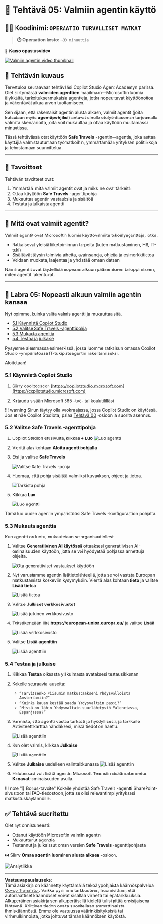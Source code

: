 <!--
CO_OP_TRANSLATOR_METADATA:
{
  "original_hash": "8e2c64a7f9303e58329ec8bb468c80b4",
  "translation_date": "2025-10-17T01:14:27+00:00",
  "source_file": "docs/recruit/05-using-prebuilt-agents/README.md",
  "language_code": "fi"
}
-->
# 🧰 Tehtävä 05: Valmiin agentin käyttö  

## 🕵️‍♂️ Koodinimi: `OPERAATIO TURVALLISET MATKAT`

> **⏱️ Operaation kesto:** `~30 minuuttia`

🎥 **Katso opastusvideo**

[![Valmiin agentin video thumbnail](../../../../../translated_images/video-thumbnail.234ee62d2e4e837a7401776b5f092e5d5819f46a2e2859a92654b38f1381789f.fi.jpg)](https://www.youtube.com/watch?v=NmXsx8WjWuM "Katso opastusvideo YouTubessa")

## 🎯 Tehtävän kuvaus

Tervetuloa seuraavaan tehtävääsi Copilot Studio Agent Academyn parissa. Olet siirtymässä **valmiiden agenttien** maailmaan—Microsoftin luomia älykkäitä, tarkoituksenmukaisia agentteja, jotka nopeuttavat käyttöönottoa ja vähentävät aikaa arvon tuottamiseen.

Sen sijaan, että rakentaisit agentin alusta alkaen, valmiit agentit (joita kutsutaan myös **agenttipohjiksi**) antavat sinulle etulyöntiaseman tarjoamalla valmiita skenaarioita, joita voit mukauttaa ja ottaa käyttöön muutamassa minuutissa.

Tässä tehtävässä otat käyttöön **Safe Travels** -agentin—agentin, joka auttaa käyttäjiä valmistautumaan työmatkoihin, ymmärtämään yrityksen politiikkoja ja tehostamaan suunnittelua.

---

## 🧭 Tavoitteet

Tehtävän tavoitteet ovat:

1. Ymmärtää, mitä valmiit agentit ovat ja miksi ne ovat tärkeitä  
1. Ottaa käyttöön **Safe Travels** -agenttipohja  
1. Mukauttaa agentin vastauksia ja sisältöä  
1. Testata ja julkaista agentti  

---

## 🧠 Mitä ovat valmiit agentit?

Valmiit agentit ovat Microsoftin luomia käyttövalmiita tekoälyagentteja, jotka:

- Ratkaisevat yleisiä liiketoiminnan tarpeita (kuten matkustaminen, HR, IT-tuki)
- Sisältävät täysin toimivia aiheita, avainsanoja, ohjeita ja esimerkkitietoa
- Voidaan muokata, laajentaa ja yhdistää omaan dataan

Nämä agentit ovat täydellisiä nopeaan alkuun pääsemiseen tai oppimiseen, miten agentit rakentuvat.

---

## 🧪 Labra 05: Nopeasti alkuun valmiin agentin kanssa

Nyt opimme, kuinka valita valmis agentti ja mukauttaa sitä.

- [5.1 Käynnistä Copilot Studio](../../../../../docs/recruit/05-using-prebuilt-agents)
- [5.2 Valitse Safe Travels -agenttipohja](../../../../../docs/recruit/05-using-prebuilt-agents)
- [5.3 Mukauta agenttia](../../../../../docs/recruit/05-using-prebuilt-agents)
- [5.4 Testaa ja julkaise](../../../../../docs/recruit/05-using-prebuilt-agents)

Pysymme aiemmassa esimerkissä, jossa luomme ratkaisun omassa Copilot Studio -ympäristössä IT-tukipisteagentin rakentamiseksi.

Aloitetaan!

### 5.1 Käynnistä Copilot Studio

1. Siirry osoitteeseen [https://copilotstudio.microsoft.com](https://copilotstudio.microsoft.com)

1. Kirjaudu sisään Microsoft 365 -työ- tai koulutililläsi

!!! warning
    Sinun täytyy olla vuokraajassa, jossa Copilot Studio on käytössä. Jos et näe Copilot Studiota, palaa [Tehtävä 00](../00-course-setup/README.md) -osioon ja suorita asennus.

### 5.2 Valitse Safe Travels -agenttipohja

1. Copilot Studion etusivulta, klikkaa **+ Luo**
    ![Luo agentti](../../../../../translated_images/create.ef22dd3e758823e9f17d69ef07c7db6fef8cbc00dd944ac65842bd3bd9f16efd.fi.png)

1. Vieritä alas kohtaan **Aloita agenttipohjalla**

1. Etsi ja valitse **Safe Travels**

    ![Valitse Safe Travels -pohja](../../../../../translated_images/choose_template.01c90e72076da7f14a9c93120dec6932b57a109a506823dd3b195d8f610afb07.fi.png)

1. Huomaa, että pohja sisältää valmiiksi kuvauksen, ohjeet ja tietoa.

    ![Tarkista pohja](../../../../../translated_images/template-setup.0b2f5a8dd8c3e7e305d24461df3065a4ec435d3300df75287891830a9b91b974.fi.png)

1. Klikkaa **Luo**

    ![Luo agentti](../../../../../translated_images/create-agent-setup.3383d353508b5e33593bd2961c1fbea29568a49868356844ab4cffdad584a655.fi.png)

Tämä luo uuden agentin ympäristöösi Safe Travels -konfiguraation pohjalta.

### 5.3 Mukauta agenttia

Kun agentti on luotu, mukautetaan se organisaatiollesi:

1. Valitse **Generatiivinen AI käytössä** ottaaksesi generatiivisen AI-ominaisuuden käyttöön, jotta se voi hyödyntää pohjassa annettuja ohjeita.

    ![Ota generatiiviset vastaukset käyttöön](../../../../../translated_images/gen-answers.7e91d692123771a60b0b944956472a1323857f61ffa2c32231f12eeb9bec341c.fi.png)

1. Nyt varustamme agentin lisätietolähteellä, jotta se voi vastata Euroopan matkustamista koskeviin kysymyksiin. Vieritä alas kohtaan **tieto** ja valitse **Lisää tietoa**

    ![Lisää tietoa](../../../../../translated_images/knowledge.d85f70ad6cffe8700b2f33f76633c1c37ce45a960a33e42b3b48eca2759449b5.fi.png)

1. Valitse **Julkiset verkkosivustot**

    ![Lisää julkinen verkkosivusto](../../../../../translated_images/public-website.cb547b2284c409058bbe7e0a46e503f2368911b0781eec530b9ae63cd174e0b9.fi.png)

1. Tekstikenttään liitä **<https://european-union.europa.eu/>** ja valitse **Lisää**

    ![Lisää verkkosivusto](../../../../../translated_images/paste-add.bb80b0f0f9bcd47dfbf00ebcb0a5386fa892be795c2eee74a8348c0d2a6ab5ae.fi.png)

1. Valitse **Lisää agenttiin**

    ![Lisää agenttiin](../../../../../translated_images/add-to-agent.f139c87c5a79ddaa1eef244a93f76c6451c1374dbbf189c23ce24c49a65d6073.fi.png)

### 5.4 Testaa ja julkaise

1. Klikkaa **Testaa** oikeasta yläkulmasta avataksesi testausikkunan  

1. Kokeile seuraavia lauseita:

    - `“Tarvitsenko viisumin matkustaakseni Yhdysvalloista Amsterdamiin?”`
    - `“Kuinka kauan kestää saada Yhdysvaltain passi?”`
    - `“Missä on lähin Yhdysvaltain suurlähetystö Valenciassa, Espanjassa?”`

1. Varmista, että agentti vastaa tarkasti ja hyödyllisesti, ja tarkkaile Aktiviteettikarttaa nähdäksesi, mistä tiedot on haettu.

    ![Lisää agenttiin](../../../../../translated_images/response-passport.e91b05c561f49cf5edbbdc6d7a61fffdcc4ad3d413bd17b09cca3f521a578be8.fi.png)

1. Kun olet valmis, klikkaa **Julkaise**

    ![Lisää agenttiin](../../../../../translated_images/publish-1.0685cfdf10e365ee58a8d0160c5bab81aef8fa5fbd2eb65535d568f611532637.fi.png)

1. Valitse **Julkaise** uudelleen valintaikkunassa
    ![Lisää agenttiin](../../../../../translated_images/publish-2.9c3964d72347088eeaaf8c137921d5b67c9962bce0ad067f89e8999f75299aa2.fi.png)

1. Halutessasi voit lisätä agentin Microsoft Teamsiin sisäänrakennetun **Kanavat**-ominaisuuden avulla.

!!! note "🧳 Bonus-tavoite"
    Kokeile yhdistää Safe Travels -agentti SharePoint-sivustoon tai FAQ-tiedostoon, jotta se olisi relevantimpi yrityksesi matkustuskäytännöille.

## ✅ Tehtävä suoritettu

Olet nyt onnistuneesti:

- Ottanut käyttöön Microsoftin valmiin agentin  
- Mukauttanut agenttia
- Testannut ja julkaissut oman version **Safe Travels** -agenttipohjasta

⏭️ [Siirry **Oman agentin luominen alusta alkaen** -osioon](../06-create-agent-from-conversation/README.md).

<!-- markdownlint-disable-next-line MD033 -->
<img src="https://m365-visitor-stats.azurewebsites.net/agent-academy/recruit/05-using-prebuilt-agents" alt="Analytiikka" />

---

**Vastuuvapauslauseke**:  
Tämä asiakirja on käännetty käyttämällä tekoälypohjaista käännöspalvelua [Co-op Translator](https://github.com/Azure/co-op-translator). Vaikka pyrimme tarkkuuteen, huomioithan, että automaattiset käännökset voivat sisältää virheitä tai epätarkkuuksia. Alkuperäinen asiakirja sen alkuperäisellä kielellä tulisi pitää ensisijaisena lähteenä. Kriittisen tiedon osalta suositellaan ammattimaista ihmiskäännöstä. Emme ole vastuussa väärinkäsityksistä tai virhetulkinnoista, jotka johtuvat tämän käännöksen käytöstä.